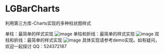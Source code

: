 # LGBarCharts
利用第三方库-Charts实现的多种柱状图样式

单柱：最简单的样式实现
 ![image](https://github.com/coolLeee/LGBarCharts/raw/master/images_web/单柱图.png)
单柱和折线：最简单的样式实现
 ![image](https://github.com/coolLeee/LGBarCharts/raw/master/images_web/单柱和折线.png)
双柱和折线：最简单的样式实现
 ![image](https://github.com/coolLeee/LGBarCharts/raw/master/images_web/双柱和折线.png) 
 具体实现请参考demo实现。如有疑问，欢迎一起探讨  QQ：524372187
